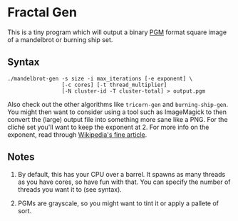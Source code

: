 # Fractal Gen
This is a tiny program which will output a binary [PGM](https://wikipedia.org/wiki/Netpbm_format#PGM_example) format square image of a mandelbrot or burning ship set.


## Syntax

	./mandelbrot-gen -s size -i max_iterations [-e exponent] \
	                 [-c cores] [-t thread_multiplier]
	                 [-N cluster-id -T cluster-total] > output.pgm

Also check out the other algorithms like `tricorn-gen` and `burning-ship-gen`.
You might then want to consider using a tool such as ImageMagick to then convert the (large) output file into something more sane like a PNG.
For the clich&eacute; set you'll want to keep the exponent at 2.
For more info on the exponent, read through [Wikipedia's fine article](http://wikipedia.org/wiki/Mandelbrot_set).

## Notes

1. By default, this has your CPU over a barrel.
   It spawns as many threads as you have cores, so have fun with that.
   You can specify the number of threads you want it to (see syntax).

2. PGMs are grayscale, so you might want to tint it or apply a pallete of sort.
